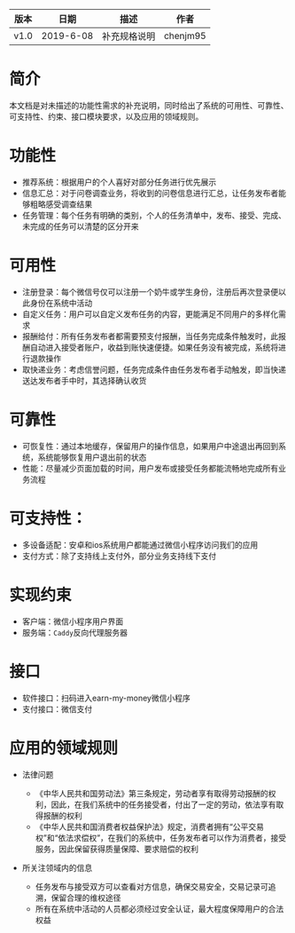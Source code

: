 | 版本 | 日期      | 描述         | 作者     |
| ---- | --------- | ------------ | -------- |
| v1.0 | 2019-6-08 | 补充规格说明 | chenjm95 |


# 简介
本文档是对未描述的功能性需求的补充说明，同时给出了系统的可用性、可靠性、可支持性、约束、接口模块要求，以及应用的领域规则。

# 功能性
* 推荐系统：根据用户的个人喜好对部分任务进行优先展示
* 信息汇总：对于问卷调查业务，将收到的问卷信息进行汇总，让任务发布者能够粗略感受调查结果
* 任务管理：每个任务有明确的类别，个人的任务清单中，发布、接受、完成、未完成的任务可以清楚的区分开来

# 可用性
* 注册登录：每个微信号仅可以注册一个奶牛或学生身份，注册后再次登录便以此身份在系统中活动
* 自定义任务：用户可以自定义发布任务的内容，更能满足不同用户的多样化需求
* 报酬给付：所有任务发布者都需要预支付报酬，当任务完成条件触发时，此报酬自动进入接受者账户，收益到账快速便捷。如果任务没有被完成，系统将进行退款操作
* 取快递业务：考虑信誉问题，任务完成条件由任务发布者手动触发，即当快递送达发布者手中时，其选择确认收货

# 可靠性
* 可恢复性：通过本地缓存，保留用户的操作信息，如果用户中途退出再回到系统，系统能够恢复用户退出前的状态
* 性能：尽量减少页面加载的时间，用户发布或接受任务都能流畅地完成所有业务流程

# 可支持性：
* 多设备适配：安卓和ios系统用户都能通过微信小程序访问我们的应用
* 支付方式：除了支持线上支付外，部分业务支持线下支付

# 实现约束
* 客户端：微信小程序用户界面
* 服务端：`Caddy`反向代理服务器

# 接口
* 软件接口：扫码进入earn-my-money微信小程序
* 支付接口：微信支付

# 应用的领域规则
* 法律问题
    + 《中华人民共和国劳动法》第三条规定，劳动者享有取得劳动报酬的权利，因此，在我们系统中的任务接受者，付出了一定的劳动，依法享有取得报酬的权利
    + 《中华人民共和国消费者权益保护法》规定，消费者拥有“公平交易权”和“依法求偿权”，在我们的系统中，任务发布者可以作为消费者，接受服务，因此保留获得质量保障、要求赔偿的权利

* 所关注领域内的信息
    + 任务发布与接受双方可以查看对方信息，确保交易安全，交易记录可追溯，保留合理的维权途径
    + 所有在系统中活动的人员都必须经过安全认证，最大程度保障用户的合法权益

